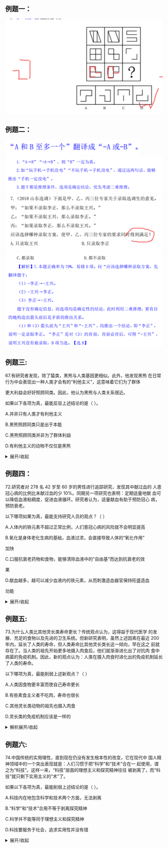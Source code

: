 ## **例题一**：

<img src=".\img\img_1.png" style="zoom:150%;" />



## **例题二**：

<img src=".\img\img_2.png" style="zoom:150%;" />

<img src=".\img\img_3.jpg" style="zoom:150%;" />

<img src=".\img\img_4.jpg" style="zoom:150%;" />

<img src=".\img\img_5.jpg" style="zoom:150%;" />

## 例题三:

67.有研究者发现，除了猿类，黑熊与人类基因更相似。此外，他发现黑熊 在日常行为中会表现出一种人类才会有的“利他主义”，这意味着它们为了群体 

更大利益会好好照顾同类。因此，他认为黑熊与人类关系很近。 

如果以下各项为真，最能反驳上述结论的是（ ）。 

A.并非只有人类才有利他主义 

B.黑熊照顾同类只是出于本能 

C.黑熊照顾同类并非为了群体利益 

D.有利他主义的动物不仅仅是黑熊



<details><summary>展开/收起</summary>
<img src=".\img\img_12.png" style="zoom:150%;" />
</details>



## 例题四：

72.研究者对 278 名 42 岁至 60 岁的男性进行追踪研究，发现其中献过血的 人患冠心病的比例比未献过血的少 10%。同期另一项研究也表明：定期适量地献 血可以降低血液粘稠度，促进血液循环。研究者认为，适量献血有助于预防冠心 病，预防衰老。 

以下哪项如果为真，最能支持研究人员的观点？（ ） 

A.人体内的铁元素不超过正常比例，人们患冠心病的风险就不会明显提高 

B.氧化是身体老化生病的基础，血液过浓，会直接导致人体的“氧化作用” 

加快

C.口服抗衰老药物和食物，能够清除血液中的“自由基”而达到抗衰老的效 

果 

D.献血越多，越可以减少血液内的铁元素，从而刺激造血器官保持旺盛造血 

功能

<details><summary>展开/收起</summary>
    <p>论点：适量献血有助于预防冠心病</p>
    <p>论据：献血少患冠心病</p>
    <p>&nbsp献血降低血稠， 促进循环</p>
    <img src=".\img\img_13.png" style="zoom:150%;" />
</details>



## 例题五:

73.为什么人类比其他灵长类寿命更长？传统观点认为，这得益于现代医学 的发展、充足的食物以及先进的卫生系统。但新研究表明，虽然上述因素在最近 200 年内，延长了人类的寿命，但人类寿命比其他灵长类长这一倾向，早在这之 前就存在了。当人类的祖先开始更多地摄入肉食后，他们就渐渐进化出了对抗肉 食中病菌的免疫机制。因此，新的观点认为：人类在摄入肉食时进化出的免疫机制延长了人类的寿命。 

以下哪项为真，最能削弱上述新观点？（ ） 

A.人类因食物更丰富而使自己寿命更长 

B.有些素食主义者不吃肉，寿命也很长 

C.其他灵长类动物的祖先也摄入肉食 

D.灵长类的免疫机制应该是一样的

<details><summary>解析展开/收起</summary>
<img src=".\img\img_14.png" style="zoom:150%;" />
</details>



## 例题六:

74.中国传统的实用理性，直到现在仍没有发生根本性的改变，它在现代中 国人精神领域中的一个突出表现就是：人们习惯于把“科学”和“技术”合在一 起使用，谓之为“科技”。这样一来，“科技”层面的理想主义和探究精神往往 被剥离了，而“科技”就只剩下实用主义的“术”了。 

如果以下各项为真，最能削弱上述结论的是（ ）。 

A.科技内在地包含科学和技术两个方面，无法剥离 

B.“科学”和“技术”合用不等于剥离探究精神 

C.科学并不能等同于理想主义和探究精神 

D.科技要服务于社会，追求实用性并没有错 



<details><summary>展开/收起</summary>
<img src=".\img\img_15.png" style="zoom:150%;" />
</details>
